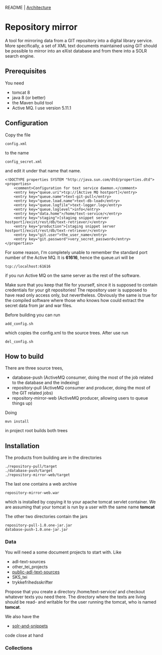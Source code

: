 
README | [Architecture](ARCHITECTURE.md)

# Repository mirror

A tool for mirroring data from a GIT repository into a digital library
service. More specifically, a set of XML text documents maintained
using GIT should be possible to mirror into an eXist database and from
there into a SOLR search engine.

## Prerequisites

You need 

* tomcat 8
* java 8 (or better)
* the Maven build tool
* Active MQ. I use version 5.11.1

## Configuration

Copy the file

```
config.xml
```

to the name

```
config_secret.xml
```

and edit it under that name that name. 

```
<!DOCTYPE properties SYSTEM "http://java.sun.com/dtd/properties.dtd">
<properties>
    <comment>Configuration for text service daemon.</comment>
    <entry key="queue.uri">tcp://[Active MQ hostport]</entry>
    <entry key="queue.name">text-git-pull</entry>
    <entry key="queue.load.name">text-db-load</entry>
    <entry key="queue.logfile">text-logger.log</entry>
    <entry key="queue.loglevel">info</entry>
    <entry key="data.home">/home/text-service/</entry>
    <entry key="staging">[staging snippet server hostport]/exist/rest/db/text-retriever/</entry>
    <entry key="production">[staging snippet server hostport]/exist/rest/db/text-retriever/</entry>
    <entry key="git.user">the_user_name</entry>
    <entry key="git.password">very_secret_password</entry>
</properties>
```

For some reason, I'm completely unable to remember the standard port number of the
Active MQ. It is __61616__, hence the queue.uri will be

```
tcp://localhost:61616
```

if you run Active MQ on the same server as the rest of the software.

Make sure that you keep that file for yourself, since it is supposed to
contain credentials for your git repositories! The repository user is
supposed to have read only access only, but nevertheless. Obviously
the same is true for the compiled software where those who knows how
could extract the secret data from jar and war files.

Before building you can run 

```add_config.sh```

which copies the config.xml to the source trees. After use run 

```del_config.sh```

## How to build

There are three source trees,

* database-push (ActiveMQ consumer, doing the most of the job related to the database and the indexing)
* repository-pull (ActiveMQ consumer and producer, doing the most of the GIT related jobs)
* repository-mirror-web (ActiveMQ producer, allowing users to queue things up)

Doing

```
mvn install
```

in project root builds both trees

## Installation

The products from building are in the directories

```
./repository-pull/target
./database-push/target
./repository-mirror-web/target

```

The last one contains a web archive

```repository-mirror-web.war```

which is installed by copying it to your apache tomcat servlet
container. We are assuming that your tomcat is run by a user with the
same name __tomcat__

The other two directories contain the jars

```
repository-pull-1.0.one-jar.jar
database-push-1.0.one-jar.jar
```

### Data

You will need a some document projects to start with. Like

* adl-text-sources
* other_tei_projects
* [public-adl-text-sources](https://github.com/Det-Kongelige-Bibliotek/public-adl-text-sources)
* SKS_tei
* trykkefrihedsskrifter

Propose that you create a directory /home/text-service/ and checkout
whatever texts you need there.  The directory where the texts are
living should be read- and writable for the user running the tomcat,
who is named __tomcat__.

We also have the 

* [solr-and-snippets](https://github.com/Det-Kongelige-Bibliotek/solr-and-snippets)

code close at hand

### Collections


